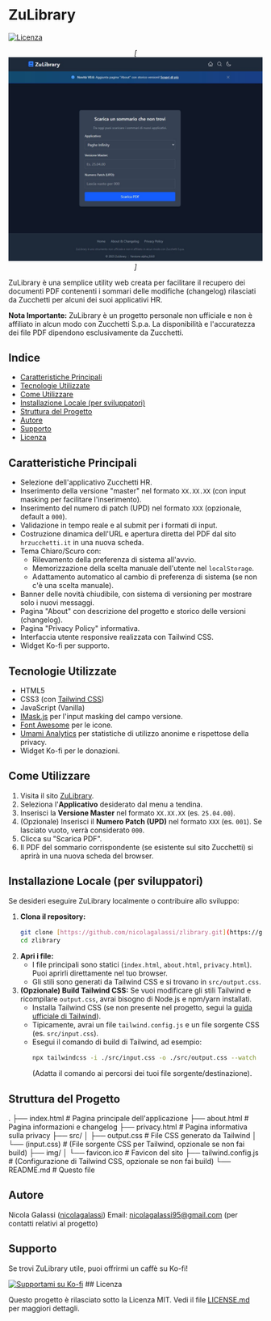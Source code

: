 # ZuLibrary

[![Licenza](https://img.shields.io/badge/licenza-MIT-blue.svg)](LICENSE) <p align="center">
  <em>[![Screenshot](img/zulibrary.jpg)]</em>
</p>

ZuLibrary è una semplice utility web creata per facilitare il recupero dei documenti PDF contenenti i sommari delle modifiche (changelog) rilasciati da Zucchetti per alcuni dei suoi applicativi HR.

**Nota Importante:** ZuLibrary è un progetto personale non ufficiale e non è affiliato in alcun modo con Zucchetti S.p.a. La disponibilità e l'accuratezza dei file PDF dipendono esclusivamente da Zucchetti.

## Indice

- [Caratteristiche Principali](#caratteristiche-principali)
- [Tecnologie Utilizzate](#tecnologie-utilizzate)
- [Come Utilizzare](#come-utilizzare)
- [Installazione Locale (per sviluppatori)](#installazione-locale-per-sviluppatori)
- [Struttura del Progetto](#struttura-del-progetto)
- [Autore](#autore)
- [Supporto](#supporto)
- [Licenza](#licenza)

## Caratteristiche Principali

* Selezione dell'applicativo Zucchetti HR.
* Inserimento della versione "master" nel formato `XX.XX.XX` (con input masking per facilitare l'inserimento).
* Inserimento del numero di patch (UPD) nel formato `XXX` (opzionale, default a `000`).
* Validazione in tempo reale e al submit per i formati di input.
* Costruzione dinamica dell'URL e apertura diretta del PDF dal sito `hrzucchetti.it` in una nuova scheda.
* Tema Chiaro/Scuro con:
    * Rilevamento della preferenza di sistema all'avvio.
    * Memorizzazione della scelta manuale dell'utente nel `localStorage`.
    * Adattamento automatico al cambio di preferenza di sistema (se non c'è una scelta manuale).
* Banner delle novità chiudibile, con sistema di versioning per mostrare solo i nuovi messaggi.
* Pagina "About" con descrizione del progetto e storico delle versioni (changelog).
* Pagina "Privacy Policy" informativa.
* Interfaccia utente responsive realizzata con Tailwind CSS.
* Widget Ko-fi per supporto.

## Tecnologie Utilizzate

* HTML5
* CSS3 (con [Tailwind CSS](https://tailwindcss.com/))
* JavaScript (Vanilla)
* [IMask.js](https://imask.js.org/) per l'input masking del campo versione.
* [Font Awesome](https://fontawesome.com/) per le icone.
* [Umami Analytics](https://umami.is/) per statistiche di utilizzo anonime e rispettose della privacy.
* Widget Ko-fi per le donazioni.

## Come Utilizzare

1.  Visita il sito [ZuLibrary](https://zulibrary.netlify.app/).
2.  Seleziona l'**Applicativo** desiderato dal menu a tendina.
3.  Inserisci la **Versione Master** nel formato `XX.XX.XX` (es. `25.04.00`).
4.  (Opzionale) Inserisci il **Numero Patch (UPD)** nel formato `XXX` (es. `001`). Se lasciato vuoto, verrà considerato `000`.
5.  Clicca su "Scarica PDF".
6.  Il PDF del sommario corrispondente (se esistente sul sito Zucchetti) si aprirà in una nuova scheda del browser.

## Installazione Locale (per sviluppatori)

Se desideri eseguire ZuLibrary localmente o contribuire allo sviluppo:

1.  **Clona il repository:**
    ```bash
    git clone [https://github.com/nicolagalassi/zlibrary.git](https://github.com/nicolagalassi/zlibrary.git)
    cd zlibrary
    ```
2.  **Apri i file:**
    * I file principali sono statici (`index.html`, `about.html`, `privacy.html`). Puoi aprirli direttamente nel tuo browser.
    * Gli stili sono generati da Tailwind CSS e si trovano in `src/output.css`.
3.  **(Opzionale) Build Tailwind CSS:**
    Se vuoi modificare gli stili Tailwind e ricompilare `output.css`, avrai bisogno di Node.js e npm/yarn installati.
    * Installa Tailwind CSS (se non presente nel progetto, segui la [guida ufficiale di Tailwind](https://tailwindcss.com/docs/installation)).
    * Tipicamente, avrai un file `tailwind.config.js` e un file sorgente CSS (es. `src/input.css`).
    * Esegui il comando di build di Tailwind, ad esempio:
        ```bash
        npx tailwindcss -i ./src/input.css -o ./src/output.css --watch
        ```
        (Adatta il comando ai percorsi dei tuoi file sorgente/destinazione).

## Struttura del Progetto
.
├── index.html             # Pagina principale dell'applicazione
├── about.html             # Pagina informazioni e changelog
├── privacy.html           # Pagina informativa sulla privacy
├── src/
│   ├── output.css         # File CSS generato da Tailwind
│   └── (input.css)        # (File sorgente CSS per Tailwind, opzionale se non fai build)
├── img/
│   └── favicon.ico        # Favicon del sito
├── tailwind.config.js     # (Configurazione di Tailwind CSS, opzionale se non fai build)
└── README.md              # Questo file

## Autore

Nicola Galassi ([nicolagalassi](https://github.com/nicolagalassi)) Email: nicolagalassi95@gmail.com (per contatti relativi al progetto)

## Supporto

Se trovi ZuLibrary utile, puoi offrirmi un caffè su Ko-fi!

[![Supportami su Ko-fi](https://ko-fi.com/img/githubbutton_sm.svg)](https://ko-fi.com/galax95) ## Licenza

Questo progetto è rilasciato sotto la Licenza MIT. Vedi il file [LICENSE.md](LICENSE.md) per maggiori dettagli.
